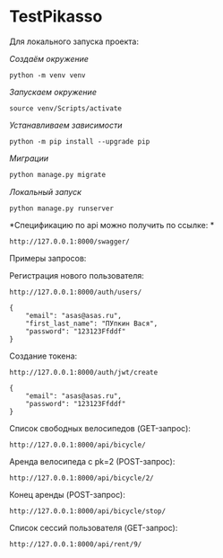 # TestPikasso

Для локального запуска проекта:

*Создаём окружение*
```
python -m venv venv
```

*Запускаем окружение*
```
source venv/Scripts/activate
```

*Устанавливаем зависимости*
```
python -m pip install --upgrade pip
```

*Миграции*
```python manage.py makemigrations
python manage.py migrate
```

*Локальный запуск*
```
python manage.py runserver
```


*Спецификацию по api можно получить по ссылке: *
```
http://127.0.0.1:8000/swagger/
```

Примеры запросов:  
  
Регистрация нового пользователя:
```
http://127.0.0.1:8000/auth/users/
  
{  
    "email": "asas@asas.ru",  
    "first_last_name": "ПУпкин Вася",  
    "password": "123123Ffddf"  
}  
```
Создание токена:
```
http://127.0.0.1:8000/auth/jwt/create
  
{  
    "email": "asas@asas.ru",  
    "password": "123123Ffddf"  
}
```
  
Список свободных велосипедов (GET-запрос): 
```
http://127.0.0.1:8000/api/bicycle/
```

Аренда велосипеда с pk=2 (POST-запрос): 
```
http://127.0.0.1:8000/api/bicycle/2/
```
  
Конец аренды (POST-запрос):
```
http://127.0.0.1:8000/api/bicycle/stop/
```
  
Список сессий пользователя (GET-запрос):
``` 
http://127.0.0.1:8000/api/rent/9/
```

